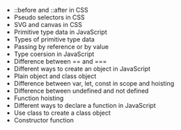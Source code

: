 - ::before and ::after in CSS
- Pseudo selectors in CSS
- SVG and canvas in CSS
- Primitive type data in JavaScript
- Types of primitive type data
- Passing by reference or by value
- Type coersion in JavaScript
- Difference between == and ===
- Different ways to create an object in JavaScript
- Plain object and class object
- Difference between var, let, const in scope and hoisting
- Difference between undefined and not defined
- Function hoisting
- Different ways to declare a function in JavaScript
- Use class to create a class object
- Constructor function
